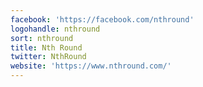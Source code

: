 ```yaml
---
facebook: 'https://facebook.com/nthround'
logohandle: nthround
sort: nthround
title: Nth Round
twitter: NthRound
website: 'https://www.nthround.com/'
---
```

